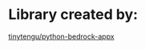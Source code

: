 # Library created by:
[tinytengu/python-bedrock-appx](https://github.com/tinytengu/python-bedrock-appx) </br>
